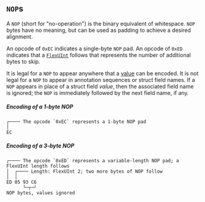 ## `NOP`s

A `NOP` (short for "no-operation") is the binary equivalent of whitespace. `NOP` bytes have no meaning,
but can be used as padding to achieve a desired alignment.

An opcode of `0xEC` indicates a single-byte `NOP` pad. An opcode of `0xED` indicates that a
[`FlexUInt`](#flexuint) follows that represents the number of additional bytes to skip.

It is legal for a `NOP` to appear anywhere that a [value](values.md) can be encoded. It is not legal for a `NOP` to appear in
annotation sequences or struct field names. If a `NOP` appears in place of a struct field _value_, then the associated
field name is ignored; the `NOP` is immediately followed by the next field name, if any.

##### Encoding of a 1-byte NOP
```
┌──── The opcode `0xEC` represents a 1-byte NOP pad
│
EC
```

##### Encoding of a 3-byte NOP
```
┌──── The opcode `0xED` represents a variable-length NOP pad; a FlexUInt length follows
│  ┌──── Length: FlexUInt 2; two more bytes of NOP follow
│  │
ED 05 93 C6
      └─┬─┘
NOP bytes, values ignored
```
